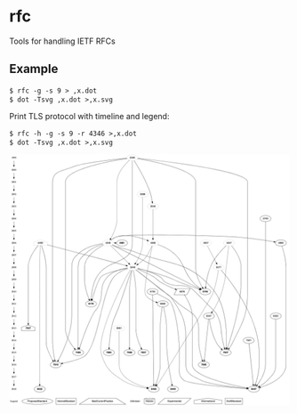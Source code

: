 # rfc
Tools for handling IETF RFCs

## Example

    $ rfc -g -s 9 > ,x.dot
    $ dot -Tsvg ,x.dot >,x.svg

Print TLS protocol with timeline and legend:

    $ rfc -h -g -s 9 -r 4346 >,x.dot
    $ dot -Tsvg ,x.dot >,x.svg

![TLS protocol RFCs](tls.png)
